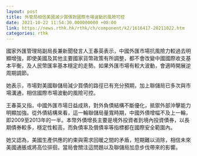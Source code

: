 ```yaml
---
layout: post
title: 外管局相信美國減少買債對國際市場波動的風險可控
date: 2021-10-22 11:54:30.000000000 +08:00
link: https://news.rthk.hk/rthk/ch/component/k2/1616417-20211022.htm
categories: rthk
---
```


國家外匯管理局副局長兼新聞發言人王春英表示，中國外匯市場抗風險力較過去明顯增強，即使美國及其他主要國家貨幣政策有所調整，都不會改變中國國際收支基本平衡，及人民幣匯率基本穩定的走勢。如果外匯市場有較大波動，會適時開展逆周期調節。

她表示，市場對美國聯儲局減少買債的路徑已有充分預期，加上聯儲局已多次與市場溝通，相信國際市場波動的風險可控。

王春英又指，中國外匯市場日益成熟，對外負債結構不斷優化，抵禦外部沖擊能力明顯加強。從外債結構來看，這一輪聯儲局量寬時期，中國外債增幅不及上一輪，即2009至2013年的一半。本幣外債增長主要是境外投資者到境內投資債券，以長期債券較多，穩定性較高，而負債率及償債率等指標都在國際安全範圍內。

她又認為，美國生產供應的約束與需求回暖之間的矛盾，短期難以消除，相信未來美國通脹或將高位徘徊，當局會關注這問題以及聯儲局加息步伐帶來的影響。
